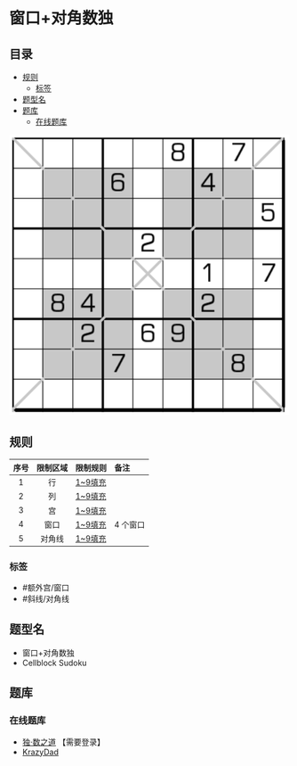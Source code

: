 # 窗口+对角数独
<!-- START doctoc generated TOC please keep comment here to allow auto update -->
<!-- DON'T EDIT THIS SECTION, INSTEAD RE-RUN doctoc TO UPDATE -->
## 目录

- [规则](#%E8%A7%84%E5%88%99)
  - [标签](#%E6%A0%87%E7%AD%BE)
- [题型名](#%E9%A2%98%E5%9E%8B%E5%90%8D)
- [题库](#%E9%A2%98%E5%BA%93)
  - [在线题库](#%E5%9C%A8%E7%BA%BF%E9%A2%98%E5%BA%93)

<!-- END doctoc generated TOC please keep comment here to allow auto update -->

![题](../../../../../images/sudoku/窗口+对角数独.png)

## 规则

| 序号  | 限制区域 | 限制规则    | 备注     |
|:---:|:----:|:--------|:-------|
|  1  |  行   | [1~9填充] |        |
|  2  |  列   | [1~9填充] |        |
|  3  |  宫   | [1~9填充] |        |
|  4  |  窗口  | [1~9填充] | 4 个窗口  |
|  5  | 对角线  | [1~9填充] | &nbsp; |

### 标签

- #额外宫/窗口
- #斜线/对角线

## 题型名

- 窗口+对角数独
- Cellblock Sudoku

## 题库

### 在线题库

- [独·数之道](http://www.sudokufans.org.cn/lx/game.index.php?type=winx) 【需要登录】
- [KrazyDad](https://krazydad.com/play/cellblock/)

[1~9填充]: ../../../../../rules.md#1to9填充
